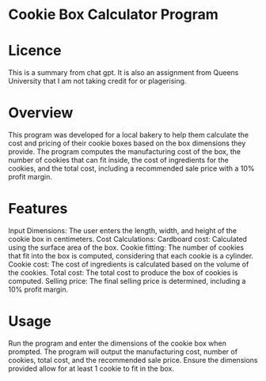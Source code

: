 # Cookie Box Calculator Program

# Licence
This is a summary from chat gpt. It is also an assignment from Queens University that I am not taking credit for or plagerising.

# Overview
This program was developed for a local bakery to help them calculate the cost and pricing of their cookie boxes based on the box dimensions they provide. The program computes the manufacturing cost of the box, the number of cookies that can fit inside, the cost of ingredients for the cookies, and the total cost, including a recommended sale price with a 10% profit margin.

# Features
Input Dimensions: The user enters the length, width, and height of the cookie box in centimeters.
Cost Calculations:
Cardboard cost: Calculated using the surface area of the box.
Cookie fitting: The number of cookies that fit into the box is computed, considering that each cookie is a cylinder.
Cookie cost: The cost of ingredients is calculated based on the volume of the cookies.
Total cost: The total cost to produce the box of cookies is computed.
Selling price: The final selling price is determined, including a 10% profit margin.

# Usage
Run the program and enter the dimensions of the cookie box when prompted.
The program will output the manufacturing cost, number of cookies, total cost, and the recommended sale price.
Ensure the dimensions provided allow for at least 1 cookie to fit in the box.

